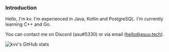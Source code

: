### Introduction

Hello, I'm kv. I'm experienced in Java, Kotlin and PostgreSQL. I'm currently learning C++ and Go.

You can contact me on Discord (asu#5330) or via email (hello@asuu.tech).

![kvv's GitHub stats](https://github-readme-stats.vercel.app/api?username=kvv79&show_icons=true&theme=midnight-purple)
